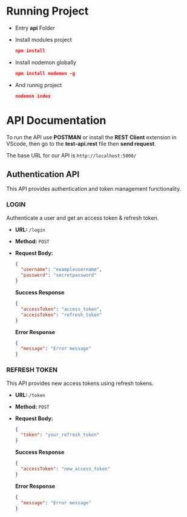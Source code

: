 # Running Project

- Entry **api** Folder
- Install modules project

  ```json
  npm install
  ```

- Install nodemon globally

  ```json
  npm install nodemon -g
  ```

- And runnig project

  ```json
  nodemon index
  ```

# API Documentation

To run the API use **POSTMAN** or install the **REST Client** extension in VScode, then go to the **test-api.rest** file then **send request**.

The base URL for our API is `http://localhost:5000/`

## Authentication API

This API provides authentication and token management functionality.

### LOGIN

Authenticate a user and get an access token & refresh token.

- **URL:** `/login`
- **Method:** `POST`
- **Request Body:**

  ```json
  {
    "username": "exampleusername",
    "password": "secretpassword"
  }
  ```

  **Success Response**

  ```json
  {
    "accessToken": "access_token",
    "accessToken": "refresh_token"
  }
  ```

  **Error Response**

  ```json
  {
    "message": "Error message"
  }
  ```

### REFRESH TOKEN

This API provides new access tokens using refresh tokens.

- **URL:** `/token`
- **Method:** `POST`
- **Request Body:**

  ```json
  {
    "token": "your_refresh_token"
  }
  ```

  **Success Response**

  ```json
  {
    "accessToken": "new_access_token"
  }
  ```

  **Error Response**

  ```json
  {
    "message": "Error message"
  }
  ```

